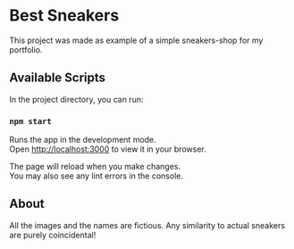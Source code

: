 # Best Sneakers

This project was made as example of a simple sneakers-shop for my portfolio.

## Available Scripts

In the project directory, you can run:

### `npm start`

Runs the app in the development mode.\
Open [http://localhost:3000](http://localhost:3000) to view it in your browser.

The page will reload when you make changes.\
You may also see any lint errors in the console.

## About

All the images and the names are fictious. Any similarity to actual sneakers are purely coincidental!
